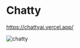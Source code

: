 # Chatty

https://chattyai.vercel.app/

![chatty](https://user-images.githubusercontent.com/29509047/211204049-0be15ceb-c44c-4442-ae99-50322b9748b1.png)

